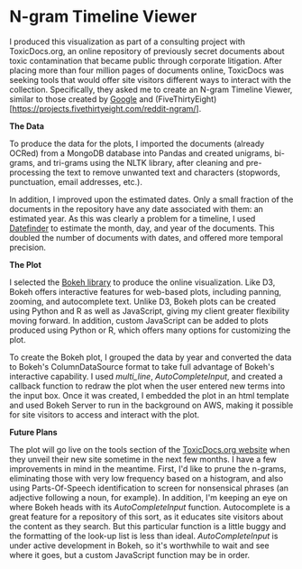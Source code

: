 # N-gram Timeline Viewer

I produced this visualization as part of a consulting project with ToxicDocs.org, an online repository of previously secret documents about toxic contamination that became public through corporate litigation. After placing more than four million pages of documents online, ToxicDocs was seeking tools that would offer site visitors different ways to interact with the collection. Specifically, they asked me to create an N-gram Timeline Viewer, similar to those created by [Google](https://books.google.com/ngrams) and (FiveThirtyEight)[https://projects.fivethirtyeight.com/reddit-ngram/].

__The Data__

To produce the data for the plots, I imported the documents (already OCRed) from a MongoDB database into Pandas and created unigrams, bi-grams, and tri-grams using the NLTK library, after cleaning and pre-processing the text to remove unwanted text and characters (stopwords, punctuation, email addresses, etc.).

In addition, I improved upon the estimated dates. Only a small fraction of the documents in the repository have any date associated with them: an estimated year. As this was clearly a problem for a timeline, I used [Datefinder](http://datefinder.readthedocs.org/en/latest/) to estimate the month, day, and year of the documents. This doubled the number of documents with dates, and offered more temporal precision.

__The Plot__

I selected the [Bokeh library](https://bokeh.pydata.org) to produce the online visualization. Like D3, Bokeh offers interactive features for web-based plots, including panning, zooming, and autocomplete text. Unlike D3, Bokeh plots can be created using Python and R as well as JavaScript, giving my client greater flexibility moving forward. In addition, custom JavaScript can be added to plots produced using Python or R, which offers many options for customizing the plot.

To create the Bokeh plot, I grouped the data by year and converted the data to Bokeh's ColumnDataSource format to take full advantage of Bokeh's interactive capability. I used _multi_line_,  _AutoCompleteInput_, and created a callback function to redraw the plot when the user entered new terms into the input box. Once it was created, I embedded the plot in an html template and used Bokeh Server to run in the background on AWS, making it possible for site visitors to access and interact with the plot.

__Future Plans__

The plot will go live on the tools section of the [ToxicDocs.org website](https://www.toxicdocs.org) when they unveil their new site sometime in the next few months. I have a few improvements in mind in the meantime. First, I'd like to prune the n-grams, eliminating those with very low frequency based on a histogram, and also using Parts-Of-Speech identification to screen for nonsensical phrases (an adjective following a noun, for example). In addition, I'm keeping an eye on where Bokeh heads with its _AutoCompleteInput_ function. Autocomplete is a great feature for a repository of this sort, as it educates site visitors about the content as they search.  But this particular function is a little buggy and the formatting of the look-up list is less than ideal. _AutoCompleteInput_ is under active development in Bokeh, so it's worthwhile to wait and see where it goes, but a custom JavaScript function may be in order.